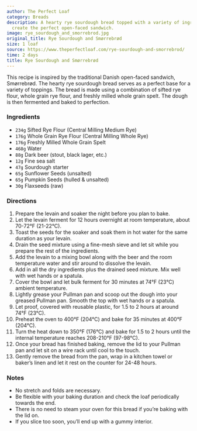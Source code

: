 ```yaml
---
author: The Perfect Loaf
category: Breads
description: A hearty rye sourdough bread topped with a variety of ingredients to
  create the perfect open-faced sandwich.
image: rye_sourdough_and_smorrebrod.jpg
original_title: Rye Sourdough and Smørrebrød
size: 1 loaf
source: https://www.theperfectloaf.com/rye-sourdough-and-smorrebrod/
time: 2 days
title: Rye Sourdough and Smørrebrød
---
```

This recipe is inspired by the traditional Danish open-faced sandwich, Smørrebrød. The hearty rye sourdough bread serves as a perfect base for a variety of toppings. The bread is made using a combination of sifted rye flour, whole grain rye flour, and freshly milled whole grain spelt. The dough is then fermented and baked to perfection. 

### Ingredients

* `234g` Sifted Rye Flour (Central Milling Medium Rye)
* `176g` Whole Grain Rye Flour (Central Milling Whole Rye)
* `176g` Freshly Milled Whole Grain Spelt
* `468g` Water
* `88g` Dark beer (stout, black lager, etc.)
* `12g` Fine sea salt
* `47g` Sourdough starter
* `65g` Sunflower Seeds (unsalted)
* `65g` Pumpkin Seeds (hulled & unsalted)
* `30g` Flaxseeds (raw)

### Directions

1. Prepare the levain and soaker the night before you plan to bake.
2. Let the levain ferment for 12 hours overnight at room temperature, about 70-72°F (21-22°C).
3. Toast the seeds for the soaker and soak them in hot water for the same duration as your levain.
4. Drain the seed mixture using a fine-mesh sieve and let sit while you prepare the rest of the ingredients.
5. Add the levain to a mixing bowl along with the beer and the room temperature water and stir around to dissolve the levain.
6. Add in all the dry ingredients plus the drained seed mixture. Mix well with wet hands or a spatula.
7. Cover the bowl and let bulk ferment for 30 minutes at 74°F (23°C) ambient temperature.
8. Lightly grease your Pullman pan and scoop out the dough into your greased Pullman pan. Smooth the top with wet hands or a spatula.
9. Let proof, covered with reusable plastic, for 1.5 to 2 hours at around 74°F (23°C).
10. Preheat the oven to 400°F (204°C) and bake for 35 minutes at 400°F (204°C).
11. Turn the heat down to 350°F (176°C) and bake for 1.5 to 2 hours until the internal temperature reaches 208-210°F (97-98°C).
12. Once your bread has finished baking, remove the lid to your Pullman pan and let sit on a wire rack until cool to the touch.
13. Gently remove the bread from the pan, wrap in a kitchen towel or baker’s linen and let it rest on the counter for 24-48 hours.

### Notes

* No stretch and folds are necessary.
* Be flexible with your baking duration and check the loaf periodically towards the end.
* There is no need to steam your oven for this bread if you’re baking with the lid on.
* If you slice too soon, you’ll end up with a gummy interior.